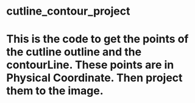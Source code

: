 # cutline_contour_project
# This is the code to get the points of the cutline outline and the contourLine. These points are in Physical Coordinate. Then project them to the image.
